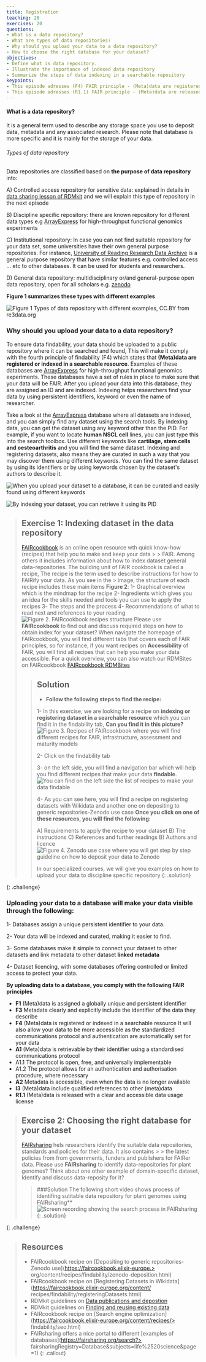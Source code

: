 ```yaml
---
title: Registration
teaching: 20
exercises: 20
questions:
- What is a data repository?
- What are types of data repositories?
- Why should you upload your data to a data repository?
- How to choose the right database for your dataset?
objectives:
- Define what is data repository.
- Illustrate the importance of indexed data repository
- Summarize the steps of data indexing in a searchable repository
keypoints: 
- This episode adresses (F4) FAIR principle - (Meta)data are registered or indexed in a searchable resource
- This episode adresses (R1.1) FAIR principle - (Meta)data are released with a clear and accessible data usage licence
--- 
```

#### What is a data repository?
It is a general term used to describe any storage space you use to deposit data, metadata and any associated research. Please note that database is more specific and it is mainly for the storage of your data. 
###### Types of data repository
Data repositories are classified based on **the purpose of data repository** into:

A) Controlled access repository for sensitive data: explained in details in [data sharing lesson of RDMkit](https://rdmkit.elixir-europe.org/sharing) and we will explain this type of repository in the next episode

B) Discipline specific repository: there are known repository for different data types e.g [ArrayExpress](https://www.ebi.ac.uk/biostudies/arrayexpress) for high-throughput functional genomics experiments

C) Institutional repository: In case you can not find suitable repository for your data set, some universities have their own general purpose repositories. For instance, [University of Reading Research Data Archive](https://researchdata.reading.ac.uk) is a general purpose repository that have similar features e.g. controlled access ... etc to other databases. It can be used for students and researchers.

D) General data repository: multidisciplinary or/and general-purpose open data repository, open for all scholars  e.g. [zenodo](https://zenodo.org)

**Figure 1 summarizes these types with different examples**

![Figure 1 Types of data repository with different examples, CC.BY from re3data.org](../fig/img56.jpg)


### Why should you upload your data to a data repository?

To ensure data findability, your data should be uploaded to a public repository where it can be searched and found, This will make it comply with the fourth principle of findability (F4) which states that **(Meta)data are registered or indexed in a searchable resource**. 
Examples of these databases are  [ArrayExpress](https://www.ebi.ac.uk/biostudies/arrayexpress) for high-throughput functional genomics experiments. These databases have a set of rules in place to make sure that your data will be FAIR. After you upload your data into this database, they are assigned an ID and are indexed. Indexing helps researchers find your data by using persistent identifiers, keyword or even the name of researcher.

Take a look at the [ArrayExpress](https://www.ebi.ac.uk/biostudies/arrayexpress) database where all datasets are indexed, and you can simply find any dataset using the search tools. By indexing data, you can get the dataset using any keyword other than the PID. For example, if you want to locate **human NSCL cell** lines, you can just type this into the search toolbox. Use different keywords like **cartilage, stem cells and oesteoarthritis** and you will find the same dataset. Indexing and registering datasets, also means they are curated in such a way that you may discover them using different keywords. You can find the same dataset by using its identifiers or by using keywords chosen by the dataset's authors to describe it.

![When you upload your dataset to a database, it can be curated and easily found using different keywords](../fig/img54.png)

![By indexing your dataset, you can retrieve it using its PID](../fig/img55.png)

> ## Exercise 1: Indexing dataset in the data repository
> [FAIRcookbook](https://faircookbook.elixir-europe.org/) is an online open resource wth quick know-how (recipes) that help you to make and keep your data > > FAIR. Among others it includes information about how to index dataset general data-repositories. 
> The building unit of FAIR cookbook is called a recipe, The recipe is the term used to describe instructions for how to FAIRify your data. As you see in the > image, the structure of each recipe includes these main items **Figure 2**:
> 1- Graphical overview which is the mindmap for the recipe
> 2- Ingredients which gives you an idea for the skills needed and tools you can use to apply the recipes
> 3- The steps and the process
> 4- Recommendations of what to read next and references to your reading
> ![Figure 2. FAIRcookbook recipes structure](../fig/img4.png)
> Please use **FAIRcookbook** to find out and discuss required steps on how to obtain index for your dataset?
> When navigate the homepage of FAIRcookbook, you will find different tabs that covers each of FAIR 
> principles, so for instance, if you want recipes on **Accessibility** of FAIR, you will find all recipes 
> that can help you make your data accessible. 
> For a quick overview, you can also watch our RDMBites on FAIRcookbook [FAIRcookbook RDMBites](https://drive.google.com/drive/folders/16XZtCWBR-F3cvDHkB7A8jkjj6wvQ7sOr) 
>> ## Solution
>> - **Follow the following steps to find the recipe:**
>> 
>> 1- In this exercise, we are looking for a recipe on **indexing or registering dataset in a searchable 
>> resource** which you can find it in the findability tab, **Can you find it in this picture?**
>> ![Figure 3. Recipes of FAIRcookbook where you will find different recipes for FAIR, infrastructure, assessment and 
>> maturity models](../fig/img51.png)
>> 
>> 2- Click on the findability tab
>> 
>> 3- on the left side, you will find a navigation bar which will help you find different recipes that make 
>> your data **findable**. 
>> ![You can find on the left side the list of recipes to make your data findable](../fig/img52.png)
>> 
>> 4- As you can see here, you will find a recipe on registering datasets with Wikidata and another one on 
>> depositing to generic repositories-Zenodo use case
>> **Once you click on one of these resources, you will find the following:**
>> 
>> A) Requirements to apply the recipe to your dataset
>> B) The instructions 
>> C) References and further readings
>> B) Authors and licence
>> ![Figure 4. Zenodo use case where you will get step by step guideline on how to deposit your data to Zenodo](../fig/img53.png)
>> 
>> In our specialized courses, we will give you examples on how to upload your data to discipline specific repository
> {: .solution}
>
{: .challenge}

### Uploading your data to a database will make your data visible through the following:
1- Databases assign a unique persistent identifier to your data.

2- Your data will be indexed and curated, making it easier to find.

3- Some databases make it simple to connect your dataset to other datasets and link metadata to other dataset  **linked metadata**

4- Dataset licencing, with some databases offering controlled or limited access to protect your data.

**By uploading data to a database, you comply with the following FAIR principles**
- **F1** (Meta)data is assigned a globally unique and persistent identifier
- **F3** Metadata clearly and explicitly include the identifier of the data they describe
- **F4** (Meta)data is registered or indexed in a searchable resource
It will also allow your data to be more accessible as the standardized communications protocol and authentication are automatically set for your data
- **A1** (Meta)data is retrievable by their identifier using a standardised communications protocol
- A1.1 The protocol is open, free, and universally implementable
- A1.2 The protocol allows for an authentication and authorisation procedure, where necessary
- **A2** Metadata is accessible, even when the data is no longer available
- **I3** (Meta)data include qualified references to other (meta)data
- **R1.1** (Meta)data is released with a clear and accessible data usage license


> ## Exercise 2: Choosing the right database for your  dataset
> [FAIRsharing](https://fairsharing.org/) hels researchers identify the suitable data repositories, standards and policies for their data. It also contains > > the latest policies from from governments, funders and publishers for FAIRer data.
> Please use **FAIRsharing** to identify data-repositories for plant genomes? Think about one other example of domain-specific dataset, Identify and discuss data-reposity for it?
>
>> ###Solution
>>The following short video shows process of identifing sutitable data repository for plant genomes using FAIRsharing**
>> ![Screen recording showing the search process in FAIRsharing](../fig/m1.gif)
> {: .solution}
>
{: .challenge}

> ## Resources
> 
> - FAIRcookbook recipe on [Depositing to generic repositories- Zenodo use](https://faircookbook.elixir-europe.> org/content/recipes/findability/zenodo-deposition.html)
> - FAIRcookbook recipe on [Registering Datasets in Wikidata](https://faircookbook.elixir-europe.org/content/
> recipes/findability/registeringDatasets.html)
> - RDMkit guidelines on [Data publications and depostion](https://rdmkit.elixir-europe.org/data_publication)
> - RDMkit guidelines on [Finding and reusing existing data](https://rdmkit.elixir-europe.org/existing_data)
> - FAIRcookbook recipe on [Search engine optimization](https://faircookbook.elixir-europe.org/content/recipes/> findability/seo.html)
> - FAIRsharing offers a nice portal to different [examples of databases](https://fairsharing.org/search?> 
> fairsharingRegistry=Database&subjects=life%2520science&page=1)
{: .callout}
